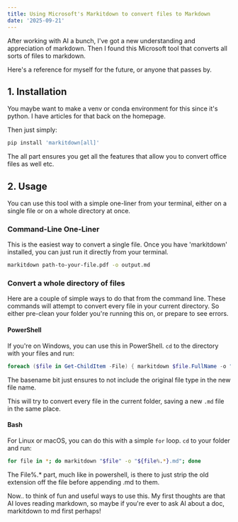 ```yaml
---
title: Using Microsoft's Markitdown to convert files to Markdown
date: '2025-09-21'
---
```


After working with AI a bunch, I've got a new understanding and appreciation of markdown.
Then I found this Microsoft tool that converts all sorts of files to markdown.

Here's a reference for myself for the future, or anyone that passes by.

## 1. Installation

You maybe want to make a venv or conda environment for this since it's python. I have articles for that back on the homepage.

Then just simply:

```bash
pip install 'markitdown[all]'
```

The all part ensures you get all the features that allow you to convert office files as well etc.

## 2. Usage

You can use this tool with a simple one-liner from your terminal, either on a single file or on a whole directory at once.

### Command-Line One-Liner

This is the easiest way to convert a single file. Once you have 'markitdown' installed, you can just run it directly from your terminal.

```bash
markitdown path-to-your-file.pdf -o output.md
```

### Convert a whole directory of files

Here are a couple of simple ways to do that from the command line. These commands will attempt to convert every file in your current directory. So either pre-clean your folder you're running this on, or prepare to see errors.

#### PowerShell

If you're on Windows, you can use this in PowerShell. `cd` to the directory with your files and run:

```powershell
foreach ($file in Get-ChildItem -File) { markitdown $file.FullName -o "$($file.BaseName).md" }
```

The basename bit just ensures to not include the original file type in the new file name.

This will try to convert every file in the current folder, saving a new `.md` file in the same place.

#### Bash

For Linux or macOS, you can do this with a simple `for` loop. `cd` to your folder and run:

```bash
for file in *; do markitdown "$file" -o "${file%.*}.md"; done
```

The File%.* part, much like in powershell, is there to just strip the old extension off the file before appending .md to them.

Now.. to think of fun and useful ways to use this. My first thoughts are that AI loves reading markdown, so maybe if you're ever to ask AI about a doc, markitdown to md first perhaps!

